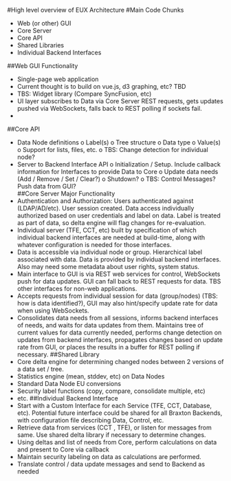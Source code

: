 #High level overview of EUX Architecture
#Main Code Chunks
-	Web (or other) GUI
-	Core Server
-	Core API
-	Shared Libraries
-	Individual Backend Interfaces

##Web GUI Functionality
-	Single-page web application
-	Current thought is to build on vue.js, d3 graphing, etc?  TBD 
-	TBS: Widget library (Compare SyncFusion, etc)
-	UI layer subscribes to Data via Core Server REST requests, gets updates pushed via WebSockets, falls back to REST polling if sockets fail.
-	
##Core API
-	Data Node definitions
o	Label(s)
o	Tree structure
o	Data type
o	Value(s)
o	Support for lists, files, etc.
o	TBS: Change detection for individual node?
-	Server to Backend Interface API
o	Initialization / Setup.   Include callback information for Interfaces  to provide Data to Core
o	Update data needs (Add / Remove / Set / Clear?)
o	Shutdown?
o	TBS: Control Messages?  Push data from GUI?  
##Core Server Major Functionality
-	Authentication and Authorization: Users authenticated against (LDAP/AD/etc). User session created.  Data access individually authorized based on user credentials and label on data.  Label is treated as part of data, so delta engine will flag changes for re-evaluation. 
-	Individual server (TFE, CCT, etc) built by specification of which individual backend interfaces are needed at build-time, along with whatever configuration is needed for those interfaces.
-	Data is accessible via individual node or group.  Hierarchical label associated with data.  Data is provided by individual backend interfaces.  Also may need some metadata about user rights, system status.
-	Main interface to GUI is via REST web services for control, WebSockets push for data updates.  GUI can fall back to REST requests for data.  TBS other interfaces for non-web applications.
-	Accepts requests from individual session for data (group/nodes) (TBS: how is data identified?), GUI may also hint/specify update rate for data when using WebSockets.
-	Consolidates data needs from all sessions, informs backend interfaces of needs, and waits for data updates from them.  Maintains tree of current values for data currently needed, performs change detection on updates from backend interfaces, propagates changes based on update rate from GUI, or places the results in a buffer for REST polling if necessary.
##Shared Library
-	Core delta engine for determining changed nodes between 2 versions of a data set / tree.
-	Statistics engine (mean, stddev, etc) on Data Nodes
-	Standard Data Node EU conversions
-	Security label functions (copy, compare, consolidate multiple, etc)
-	etc.
##Individual Backend Interface
-	Start with a Custom Interface for each Service (TFE, CCT, Database, etc). Potential future interface could be shared for all Braxton Backends, with configuration file describing Data, Control, etc.
-	Retrieve data from services (CCT , TFE), or listen for messages from same.  Use shared delta library if necessary to determine changes.
-	Using deltas and list of needs from Core, perform calculations on data and present to Core via callback
-	Maintain security labeling on data as calculations are performed.
-	Translate control / data update messages and send to Backend as needed
